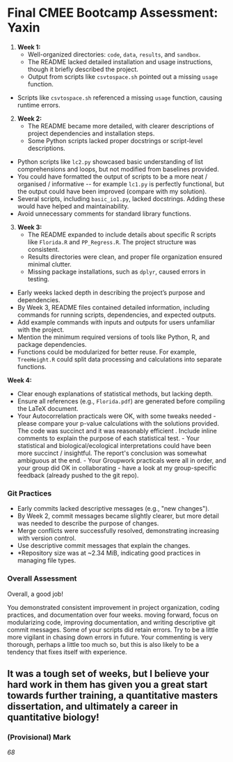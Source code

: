 # Final CMEE Bootcamp Assessment: Yaxin

1. **Week 1:**
   -  Well-organized directories: `code`, `data`, `results`, and `sandbox`.
   - The README lacked detailed installation and usage instructions, though it briefly described the project.
   - Output from scripts like `csvtospace.sh` pointed out a missing `usage` function.
  - Scripts like `csvtospace.sh` referenced a missing `usage` function, causing runtime errors. 

2. **Week 2:**
   - The README became more detailed, with clearer descriptions of project dependencies and installation steps.
   - Some Python scripts lacked proper docstrings or script-level descriptions.
  - Python scripts like `lc2.py` showcased basic understanding of list comprehensions and loops, but not modified from baselines provided.
  - You could have formatted the output of scripts to be a more neat /  organised / informative -- for example `lc1.py` is perfectly functional, but the output could have been improved (compare with my solution). 
  - Several scripts, including `basic_io1.py`, lacked docstrings. Adding these would have helped and maintainability.
  - Avoid unnecessary comments for standard library functions.

3. **Week 3:**
   -  The README expanded to include details about specific R scripts like `Florida.R` and `PP_Regress.R`. The project structure was consistent.
   - Results directories were clean, and proper file organization ensured minimal clutter.
   - Missing package installations, such as `dplyr`, caused errors in testing.
  - Early weeks lacked depth in describing the project’s purpose and dependencies.
  - By Week 3, README files contained detailed information, including commands for running scripts, dependencies, and expected outputs.
  - Add example commands with inputs and outputs for users unfamiliar with the project.
  - Mention the minimum required versions of tools like Python, R, and package dependencies.
  - Functions could be modularized for better reuse. For example, `TreeHeight.R` could split data processing and calculations into separate functions.

**Week 4:**
   - Clear enough explanations of statistical methods, but lacking depth.
   - Ensure all references (e.g., `Florida.pdf`) are generated before compiling the LaTeX document.
   - Your Autocorrelation practicals were OK, with some tweaks needed - please compare your p-value calculations with the solutions provided. The code was succinct and it was reasonably efficient . Include inline comments to explain the purpose of each statistical test.
    - Your statistical and biological/ecological interpretations could have been more succinct / insightful. The report's conclusion was somewhat ambiguous at the end.
    - Your Groupwork practicals were all in order, and your group did OK in collaborating  - have a look at my group-specific feedback (already pushed to the git repo).


### Git Practices

- Early commits lacked descriptive messages (e.g., "new changes").
- By Week 2, commit messages became slightly clearer, but more detail was needed to describe the purpose of changes.
- Merge conflicts were successfully resolved, demonstrating increasing with version control.
- Use descriptive commit messages that explain the changes.
- *Repository size was at ~2.34 MiB, indicating good practices in managing file types.

### Overall Assessment

Overall, a good job! 

You demonstrated consistent improvement in project organization, coding practices, and documentation over four weeks. moving forward, focus on modularizing code, improving documentation, and writing descriptive git commit messages. Some of your scripts did retain errors. Try to be a little more vigilant in chasing down errors in future. Your commenting is very thorough, perhaps a little too much so, but this is also likely to be a tendency that fixes itself with experience.

It was a tough set of weeks, but I believe your hard work in them has given you a great start towards further training, a quantitative masters dissertation, and ultimately a career in quantitative biology! 
---

### (Provisional) Mark
 
 *68*